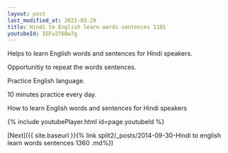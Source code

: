 ```yaml
---
layout: post
last_modified_at: 2021-03-29
title: Hindi to English learn words sentences 1101 
youtubeId: IGFu2T6Dw7g
---
```

 
 
Helps to learn English words and sentences for Hindi speakers.

Opportunitiy to repeat the words sentences. 

Practice English language. 
 
10 minutes practice every day. 
 
How to learn English words and sentences for Hindi speakers 
 
{% include youtubePlayer.html id=page.youtubeId %}
 
 
[Next]({{ site.baseurl }}{% link  split2/_posts/2014-09-30-Hindi to english learn words sentences 1360 .md%})
 
